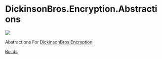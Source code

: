 # DickinsonBros.Encryption.Abstractions
<a href="https://www.nuget.org/packages/DickinsonBros.Encryption.Abstractions/">
    <img src="https://img.shields.io/nuget/v/DickinsonBros.Encryption.Abstractions">
</a>

Abstractions For <a href="https://github.com/msdickinson/DickinsonBros.Encryption">DickinsonBros.Encryption </a>

<a href="https://dev.azure.com/marksamdickinson/DickinsonBros/_build?definitionScope=%5CDickinsonBros.Encryption.Abstractions">Builds</a>
